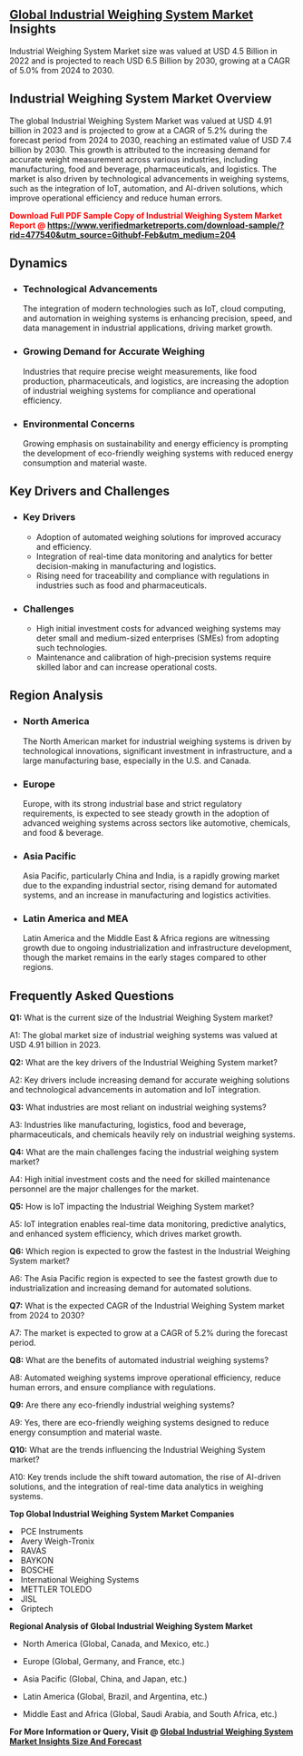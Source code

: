 <h2><a href="https://www.verifiedmarketreports.com/download-sample/?rid=477540&amp;utm_source=Githubf&amp;utm_medium=204" target="_blank">Global Industrial Weighing System Market</a> Insights</h2><p>Industrial Weighing System Market size was valued at USD 4.5 Billion in 2022 and is projected to reach USD 6.5 Billion by 2030, growing at a CAGR of 5.0% from 2024 to 2030.</p><p> <h2>Industrial Weighing System Market Overview</h2> <p>The global Industrial Weighing System Market was valued at USD 4.91 billion in 2023 and is projected to grow at a CAGR of 5.2% during the forecast period from 2024 to 2030, reaching an estimated value of USD 7.4 billion by 2030. This growth is attributed to the increasing demand for accurate weight measurement across various industries, including manufacturing, food and beverage, pharmaceuticals, and logistics. The market is also driven by technological advancements in weighing systems, such as the integration of IoT, automation, and AI-driven solutions, which improve operational efficiency and reduce human errors.</p> <p><strong><p><span class=""><span style="color: #ff0000;"><strong>Download Full PDF Sample Copy of Industrial Weighing System Market Report</strong> @ </span><a href="https://www.verifiedmarketreports.com/download-sample/?rid=477540&amp;utm_source=Githubf-Feb&amp;utm_medium=204" target="_blank">https://www.verifiedmarketreports.com/download-sample/?rid=477540&amp;utm_source=Githubf-Feb&amp;utm_medium=204</a></span></p></strong></p> <h2>Dynamics</h2> <ul> <li><h3>Technological Advancements</h3> The integration of modern technologies such as IoT, cloud computing, and automation in weighing systems is enhancing precision, speed, and data management in industrial applications, driving market growth.</li> <li><h3>Growing Demand for Accurate Weighing</h3> Industries that require precise weight measurements, like food production, pharmaceuticals, and logistics, are increasing the adoption of industrial weighing systems for compliance and operational efficiency.</li> <li><h3>Environmental Concerns</h3> Growing emphasis on sustainability and energy efficiency is prompting the development of eco-friendly weighing systems with reduced energy consumption and material waste.</li> </ul> <h2>Key Drivers and Challenges</h2> <ul> <li><h3>Key Drivers</h3> <ul> <li>Adoption of automated weighing solutions for improved accuracy and efficiency.</li> <li>Integration of real-time data monitoring and analytics for better decision-making in manufacturing and logistics.</li> <li>Rising need for traceability and compliance with regulations in industries such as food and pharmaceuticals.</li> </ul> </li> <li><h3>Challenges</h3> <ul> <li>High initial investment costs for advanced weighing systems may deter small and medium-sized enterprises (SMEs) from adopting such technologies.</li> <li>Maintenance and calibration of high-precision systems require skilled labor and can increase operational costs.</li> </ul> </li> </ul> <h2>Region Analysis</h2> <ul> <li><h3>North America</h3> The North American market for industrial weighing systems is driven by technological innovations, significant investment in infrastructure, and a large manufacturing base, especially in the U.S. and Canada.</li> <li><h3>Europe</h3> Europe, with its strong industrial base and strict regulatory requirements, is expected to see steady growth in the adoption of advanced weighing systems across sectors like automotive, chemicals, and food & beverage.</li> <li><h3>Asia Pacific</h3> Asia Pacific, particularly China and India, is a rapidly growing market due to the expanding industrial sector, rising demand for automated systems, and an increase in manufacturing and logistics activities.</li> <li><h3>Latin America and MEA</h3> Latin America and the Middle East & Africa regions are witnessing growth due to ongoing industrialization and infrastructure development, though the market remains in the early stages compared to other regions.</li> </ul> <h2>Frequently Asked Questions</h2> <p><strong>Q1:</strong> What is the current size of the Industrial Weighing System market?</p> <p>A1: The global market size of industrial weighing systems was valued at USD 4.91 billion in 2023.</p> <p><strong>Q2:</strong> What are the key drivers of the Industrial Weighing System market?</p> <p>A2: Key drivers include increasing demand for accurate weighing solutions and technological advancements in automation and IoT integration.</p> <p><strong>Q3:</strong> What industries are most reliant on industrial weighing systems?</p> <p>A3: Industries like manufacturing, logistics, food and beverage, pharmaceuticals, and chemicals heavily rely on industrial weighing systems.</p> <p><strong>Q4:</strong> What are the main challenges facing the industrial weighing system market?</p> <p>A4: High initial investment costs and the need for skilled maintenance personnel are the major challenges for the market.</p> <p><strong>Q5:</strong> How is IoT impacting the Industrial Weighing System market?</p> <p>A5: IoT integration enables real-time data monitoring, predictive analytics, and enhanced system efficiency, which drives market growth.</p> <p><strong>Q6:</strong> Which region is expected to grow the fastest in the Industrial Weighing System market?</p> <p>A6: The Asia Pacific region is expected to see the fastest growth due to industrialization and increasing demand for automated solutions.</p> <p><strong>Q7:</strong> What is the expected CAGR of the Industrial Weighing System market from 2024 to 2030?</p> <p>A7: The market is expected to grow at a CAGR of 5.2% during the forecast period.</p> <p><strong>Q8:</strong> What are the benefits of automated industrial weighing systems?</p> <p>A8: Automated weighing systems improve operational efficiency, reduce human errors, and ensure compliance with regulations.</p> <p><strong>Q9:</strong> Are there any eco-friendly industrial weighing systems?</p> <p>A9: Yes, there are eco-friendly weighing systems designed to reduce energy consumption and material waste.</p> <p><strong>Q10:</strong> What are the trends influencing the Industrial Weighing System market?</p> <p>A10: Key trends include the shift toward automation, the rise of AI-driven solutions, and the integration of real-time data analytics in weighing systems.</p> </p><p><strong>Top Global Industrial Weighing System Market Companies</strong></p><div data-test-id=""><p><li>PCE Instruments</li><li> Avery Weigh-Tronix</li><li> RAVAS</li><li> BAYKON</li><li> BOSCHE</li><li> International Weighing Systems</li><li> METTLER TOLEDO</li><li> JISL</li><li> Griptech</li></p><div><strong>Regional Analysis of&nbsp;Global Industrial Weighing System Market</strong></div><ul><li dir="ltr"><p dir="ltr">North America&nbsp;(Global, Canada, and Mexico, etc.)</p></li><li dir="ltr"><p dir="ltr">Europe (Global, Germany, and France, etc.)</p></li><li dir="ltr"><p dir="ltr">Asia Pacific&nbsp;(Global, China, and Japan, etc.)</p></li><li dir="ltr"><p dir="ltr">Latin America&nbsp;(Global, Brazil, and Argentina, etc.)</p></li><li dir="ltr">Middle East and Africa&nbsp;(Global, Saudi Arabia, and South Africa, etc.)</li></ul><p><strong>For More Information or Query, Visit @&nbsp;</strong><strong><a href="https://www.verifiedmarketreports.com/product/industrial-weighing-system-market/?utm_source=Githubf&amp;utm_medium=204" target="_blank">Global Industrial Weighing System Market Insights Size And Forecast</a></strong></p></div>

